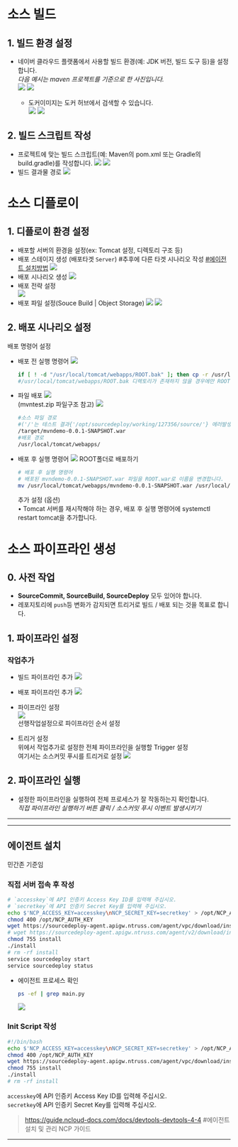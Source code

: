# 소스 빌드

## 1. 빌드 환경 설정

- 네이버 클라우드 플랫폼에서 사용할 빌드 환경(예: JDK 버전, 빌드 도구 등)을 설정합니다. \
   _다음 예시는 maven 프로젝트를 기준으로 한 사진입니다._  
   ![](img/2023-09-15-16-07-47.png)
   ![](img/2023-09-15-16-08-14.png)

   - 도커이미지는 도커 허브에서 검색할 수 있습니다.  
   ![](img/2023-09-15-16-14-17.png) ![](img/2023-09-15-16-14-26.png)

## 2. **빌드 스크립트 작성**
   - 프로젝트에 맞는 빌드 스크립트(예: Maven의 pom.xml 또는 Gradle의 build.gradle)를 작성합니다.
   ![](img/2023-09-15-16-15-33.png) 
   ![](img/2023-09-15-16-16-15.png)
   - 빌드 결과물 경로
   ![](img/2023-09-15-16-16-53.png)

# 소스 디플로이

## 1. **디플로이 환경 설정**
- 배포할 서버의 환경을 설정(ex: Tomcat 설정, 디렉토리 구조 등)
- 배포 스테이지 생성 (배포타겟 `Server`) #추후에 다른 타겟 시나리오 작성 [#에이전트 설치방법](#에이전트-설치)
![](img/2023-09-15-16-31-11.png)
- 배포 시나리오 생성
![](img/2023-09-15-16-33-50.png)  
- 배포 전략 설정  
![](img/2023-09-15-16-34-32.png)
- 배포 파일 설정(Souce Build | Object Storage)
![](img/2023-09-15-16-36-09.png)
![](img/2023-09-15-16-37-18.png)

## 2. **배포 시나리오 설정**
배포 명령어 설정

- 배포 전 실행 명령어
![](img/2023-09-15-16-44-58.png)
    ```sh
    if [ ! -d "/usr/local/tomcat/webapps/ROOT.bak" ]; then cp -r /usr/local/tomcat/webapps/ROOT /usr/local/tomcat/webapps/ROOT.bak; fi
    #/usr/local/tomcat/webapps/ROOT.bak 디렉토리가 존재하지 않을 경우에만 ROOT 디렉토리를 ROOT.bak으로 복사합니다.
    ```
- 파일 배포
![](img/2023-09-15-16-53-37.png) \
(mvntest.zip 파일구조 참고) ![](img/2023-09-15-16-53-01.png) 
    ```sh
    #소스 파일 경로 
    #('/'는 테스트 결과{'/opt/sourcedeploy/working/127356/source/'} 에러발생시 참고)
    /target/mvndemo-0.0.1-SNAPSHOT.war
    #배포 경로
    /usr/local/tomcat/webapps/
    ```

- 배포 후 실행 명령어
![](img/2023-09-15-16-57-45.png)
ROOT폴더로 배포하기
    ```sh
    # 배포 후 실행 명령어
    # 배포된 mvndemo-0.0.1-SNAPSHOT.war 파일을 ROOT.war로 이름을 변경합니다.
    mv /usr/local/tomcat/webapps/mvndemo-0.0.1-SNAPSHOT.war /usr/local/tomcat/webapps/ROOT.war
    ```
    추가 설정 (옵션) \
    •	Tomcat 서버를 재시작해야 하는 경우, 배포 후 실행 명령어에 systemctl restart tomcat을 추가합니다.


# 소스 파이프라인 생성
## 0. 사전 작업
- **SourceCommit, SourceBuild, SourceDeploy** 모두 있어야 합니다.
- 레포지토리에 `push`등 변화가 감지되면 트리거로 빌드 / 배포 되는 것을 목표로 합니다.
## 1. 파이프라인 설정
### 작업추가
- 빌드 파이프라인 추가
![](img/2023-09-15-17-35-00.png)

- 배포 파이프라인 추가
![](img/2023-09-15-17-36-19.png)

- 파이프라인 설정  
![](img/2023-09-15-17-36-51.png) \
선행작업설정으로 파이프라인 순서 설정

- 트리거 설정 \
위에서 작업추가로 설정한 전체 파이프라인을 실행할 Trigger 설정 \
여기서는 소스커밋 푸시를 트리거로 설정
![](img/2023-09-15-17-40-30.png)
## 2. 파이프라인 실행
- 설정한 파이프라인을 실행하여 전체 프로세스가 잘 작동하는지 확인합니다.  
*직접 파이프라인 실행하기 버튼 클릭 / 소스커밋 푸시 이벤트 발생시키기*

---
---
## 에이전트 설치
민간존 기준임
### 직접 서버 접속 후 작성
```sh
# `accesskey`에 API 인증키 Access Key ID를 입력해 주십시오.
# `secretkey`에 API 인증키 Secret Key를 입력해 주십시오.
echo $'NCP_ACCESS_KEY=accesskey\nNCP_SECRET_KEY=secretkey' > /opt/NCP_AUTH_KEY
chmod 400 /opt/NCP_AUTH_KEY
wget https://sourcedeploy-agent.apigw.ntruss.com/agent/vpc/download/install
# wget https://sourcedeploy-agent.apigw.ntruss.com/agent/v2/download/install #클래식(KR)
chmod 755 install
./install
# rm -rf install
service sourcedeploy start
service sourcedeploy status
```
- 에이전트 프로세스 확인
    ```sh
    ps -ef | grep main.py 
    ```
    ![](img/2023-09-15-17-23-30.png)

### Init Script 작성
```sh
#!/bin/bash
echo $'NCP_ACCESS_KEY=accesskey\nNCP_SECRET_KEY=secretkey' > /opt/NCP_AUTH_KEY
chmod 400 /opt/NCP_AUTH_KEY
wget https://sourcedeploy-agent.apigw.ntruss.com/agent/vpc/download/install
chmod 755 install
./install
# rm -rf install
```
`accesskey`에 API 인증키 Access Key ID를 입력해 주십시오. \
`secretkey`에 API 인증키 Secret Key를 입력해 주십시오.

> https://guide.ncloud-docs.com/docs/devtools-devtools-4-4 #에이전트 설치 및 관리 NCP 가이드
---